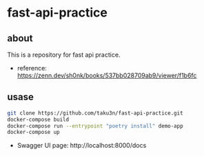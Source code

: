 # fast-api-practice

## about

This is a repository for fast api practice.

- reference: https://zenn.dev/sh0nk/books/537bb028709ab9/viewer/f1b6fc

## usase

```sh
git clone https://github.com/taku3n/fast-api-practice.git
docker-compose build
docker-compose run --entrypoint "poetry install" demo-app
docker-compose up
```

- Swagger UI page: http://localhost:8000/docs
